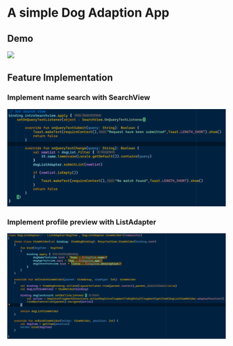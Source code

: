 # A simple Dog Adaption App
## Demo
![](images/Demo.gif)
## Feature Implementation
### Implement name search with SearchView 
![](images/Feature-1.png)
### Implement profile preview with ListAdapter
![](images/Feature-2.png)